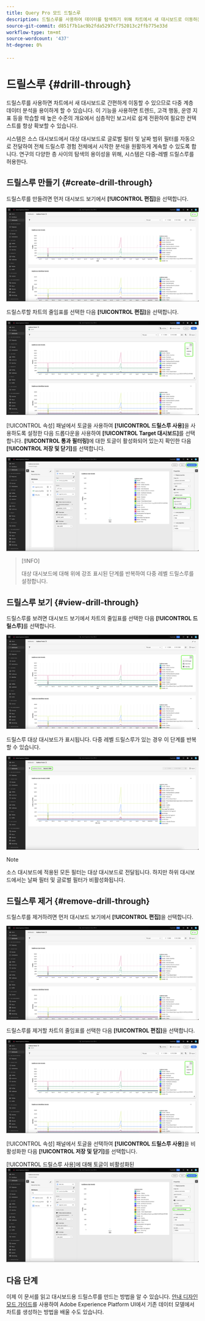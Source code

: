 ```yaml
---
title: Query Pro 모드 드릴스루
description: 드릴스루를 사용하여 데이터를 탐색하기 위해 차트에서 새 대시보드로 이동하는 방법을 알아봅니다.
source-git-commit: d851f7b1ac9b2fda5297cf752013c2ffb775e33d
workflow-type: tm+mt
source-wordcount: '437'
ht-degree: 0%

---
```


# 드릴스루 {#drill-through}

드릴스루를 사용하면 차트에서 새 대시보드로 간편하게 이동할 수 있으므로 다중 계층 데이터 분석을 용이하게 할 수 있습니다. 이 기능을 사용하면 트렌드, 고객 행동, 운영 지표 등을 학습할 때 높은 수준의 개요에서 심층적인 보고서로 쉽게 전환하여 필요한 컨텍스트를 항상 확보할 수 있습니다.

시스템은 소스 대시보드에서 대상 대시보드로 글로벌 필터 및 날짜 범위 필터를 자동으로 전달하여 전체 드릴스루 경험 전체에서 시작한 분석을 원활하게 계속할 수 있도록 합니다. 연구의 다양한 층 사이의 탐색의 용이성을 위해, 시스템은 다중-레벨 드릴스루를 허용한다.

## 드릴스루 만들기 {#create-drill-through}

드릴스루를 만들려면 먼저 대시보드 보기에서 **[!UICONTROL 편집]**&#x200B;을 선택합니다.

![편집이 강조 표시된 사용자 지정 대시보드입니다.](../../images/query-pro-mode/drill-through.png)

드릴스루할 차트의 줄임표를 선택한 다음 **[!UICONTROL 편집]**&#x200B;을 선택합니다.

![편집 이 강조 표시된 줄임표 메뉴를 보여 주는 차트입니다.](../../images/query-pro-mode/drill-through-chart-edit.png)

[!UICONTROL 속성] 패널에서 토글을 사용하여 **[!UICONTROL 드릴스루 사용]**&#x200B;을 사용하도록 설정한 다음 드롭다운을 사용하여 **[!UICONTROL Target 대시보드]**&#x200B;를 선택합니다. **[!UICONTROL 통과 필터링]**&#x200B;에 대한 토글이 활성화되어 있는지 확인한 다음 **[!UICONTROL 저장 및 닫기]**&#x200B;를 선택합니다.

![드릴스루 사용, 대상 대시보드 및 필터 통과가 강조 표시된 차트 속성 패널](../../images/query-pro-mode/drill-through-chart-properties.png)

>[!INFO]
>
>대상 대시보드에 대해 위에 강조 표시된 단계를 반복하여 다중 레벨 드릴스루를 설정합니다.

## 드릴스루 보기 {#view-drill-through}

드릴스루를 보려면 대시보드 보기에서 차트의 줄임표를 선택한 다음 **[!UICONTROL 드릴스루]**&#x200B;를 선택합니다.

![드릴스루가 강조 표시된 줄임표 메뉴를 보여 주는 차트입니다.](../../images/query-pro-mode/drill-through-chart-view.png)

드릴스루 대상 대시보드가 표시됩니다. 다중 레벨 드릴스루가 있는 경우 이 단계를 반복할 수 있습니다.

![드릴스루가 강조 표시된 대상 대시보드입니다.](../../images/query-pro-mode/drill-through-target-dashboard.png)

>[!NOTE]
>
>소스 대시보드에 적용된 모든 필터는 대상 대시보드로 전달됩니다. 하지만 하위 대시보드에서는 날짜 필터 및 글로벌 필터가 비활성화됩니다.

## 드릴스루 제거 {#remove-drill-through}

드릴스루를 제거하려면 먼저 대시보드 보기에서 **[!UICONTROL 편집]**&#x200B;을 선택합니다.

![편집이 강조 표시된 사용자 지정 대시보드입니다.](../../images/query-pro-mode/drill-through.png)

드릴스루를 제거할 차트의 줄임표를 선택한 다음 **[!UICONTROL 편집]**&#x200B;을 선택합니다.

![편집 이 강조 표시된 줄임표 메뉴를 보여 주는 차트입니다.](../../images/query-pro-mode/drill-through-chart-edit.png)

[!UICONTROL 속성] 패널에서 토글을 선택하여 **[!UICONTROL 드릴스루 사용]**&#x200B;을 비활성화한 다음 **[!UICONTROL 저장 및 닫기]**&#x200B;를 선택합니다.

[!UICONTROL 드릴스루 사용]에 대해 토글이 비활성화된 ![차트 속성 패널.](../../images/query-pro-mode/drill-through-disable.png)

## 다음 단계

이제 이 문서를 읽고 대시보드용 드릴스루를 만드는 방법을 알 수 있습니다. [안내 디자인 모드 가이드](../../user-defined-dashboards.md)를 사용하여 Adobe Experience Platform UI에서 기존 데이터 모델에서 차트를 생성하는 방법을 배울 수도 있습니다.
